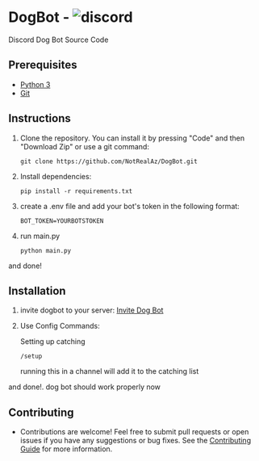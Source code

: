 # DogBot - ![discord](https://img.shields.io/discord/1285438304518406174?label=discord&logo=discord)
Discord Dog Bot Source Code

## Prerequisites

* [Python 3](https://www.python.org/)
* [Git](https://git-scm.com/)

## Instructions 

1. Clone the repository. You can install it by pressing "Code" and then "Download Zip" or use a git command:

   ```
   git clone https://github.com/NotRealAz/DogBot.git
   ```
   
2. Install dependencies:
    ```
    pip install -r requirements.txt
    ```

3. create a .env file and add your bot's token in the following format:
    ```
    BOT_TOKEN=YOURBOTSTOKEN
    ```

4. run main.py
    ```
    python main.py
    ```

and done!

## Installation 

1. invite dogbot to your server:
    [Invite Dog Bot](https://discord.com/oauth2/authorize?client_id=1287505374328393768)

2. Use Config Commands:

    Setting up catching
    ```
    /setup
    ```
    
    running this in a channel will add it to the catching list

and done!. dog bot should work properly now

## Contributing

* Contributions are welcome! Feel free to submit pull requests or open issues if you have any suggestions or bug fixes. See the [Contributing Guide](CONTRIBUTING.md) for more information.


